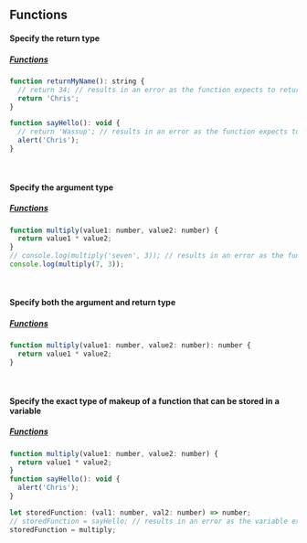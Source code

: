 ## Functions

#### Specify the return type
##### [Functions](https://www.typescriptlang.org/docs/handbook/functions.html)
```js
function returnMyName(): string {
  // return 34; // results in an error as the function expects to return a string
  return 'Chris';
}

function sayHello(): void {
  // return 'Wassup'; // results in an error as the function expects to return nothing
  alert('Chris');
}
```

<br>

#### Specify the argument type
##### [Functions](https://www.typescriptlang.org/docs/handbook/functions.html)
```js
function multiply(value1: number, value2: number) {
  return value1 * value2;
}
// console.log(multiply('seven', 3)); // results in an error as the function expects only numbers as its argument types
console.log(multiply(7, 3));
```

<br>

#### Specify both the argument and return type
##### [Functions](https://www.typescriptlang.org/docs/handbook/functions.html)
```js
function multiply(value1: number, value2: number): number {
  return value1 * value2;
}
```

<br>

#### Specify the exact type of makeup of a function that can be stored in a variable
##### [Functions](https://www.typescriptlang.org/docs/handbook/functions.html)
```js
function multiply(value1: number, value2: number) {
  return value1 * value2;
}
function sayHello(): void {
  alert('Chris');
}

let storedFunction: (val1: number, val2: number) => number;
// storedFunction = sayHello; // results in an error as the variable expects its value to be a function with two number arguments and a return type of a number. Note: the argument names (val1 and val2 in the example) don't matter.
storedFunction = multiply;
```
